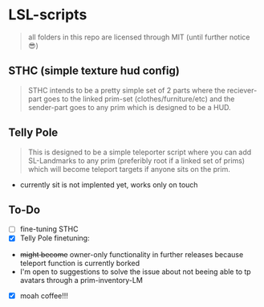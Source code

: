 # LSL-scripts
> all folders in this repo are licensed through MIT (until further notice :sunglasses:)


## STHC (simple texture hud config)
> STHC intends to be a pretty simple set of 2 parts where the reciever-part goes to the linked prim-set (clothes/furniture/etc) and the sender-part goes to any prim which is designed to be a HUD.


## Telly Pole
> This is designed to be a simple teleporter script where you can add SL-Landmarks to any prim (preferibly root if a linked set of prims) which will become teleport targets if anyone sits on the prim.
- currently sit is not implented yet, works only on touch


## To-Do
- [ ] fine-tuning STHC
- [X] Telly Pole finetuning:
 * ~~might become~~ owner-only functionality in further releases because teleport function is currently borked
 * I'm open to suggestions to solve the issue about not beeing able to tp avatars through a prim-inventory-LM
- [X] moah coffee!!!
